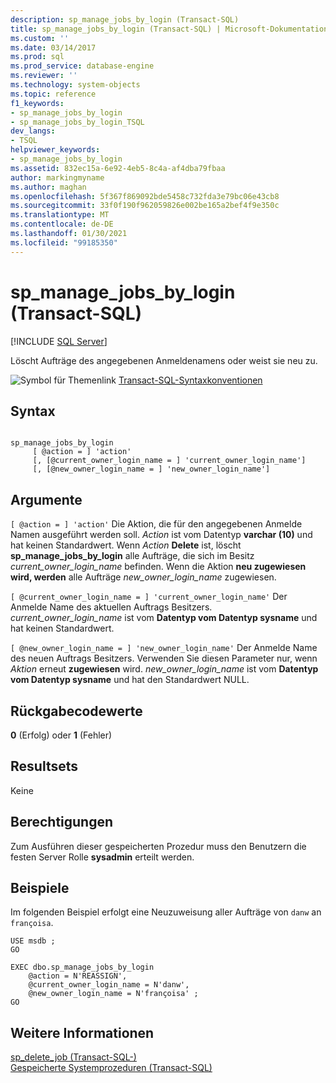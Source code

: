 ```yaml
---
description: sp_manage_jobs_by_login (Transact-SQL)
title: sp_manage_jobs_by_login (Transact-SQL) | Microsoft-Dokumentation
ms.custom: ''
ms.date: 03/14/2017
ms.prod: sql
ms.prod_service: database-engine
ms.reviewer: ''
ms.technology: system-objects
ms.topic: reference
f1_keywords:
- sp_manage_jobs_by_login
- sp_manage_jobs_by_login_TSQL
dev_langs:
- TSQL
helpviewer_keywords:
- sp_manage_jobs_by_login
ms.assetid: 832ec15a-6e92-4eb5-8c4a-af4dba79fbaa
author: markingmyname
ms.author: maghan
ms.openlocfilehash: 5f367f869092bde5458c732fda3e79bc06e43cb8
ms.sourcegitcommit: 33f0f190f962059826e002be165a2bef4f9e350c
ms.translationtype: MT
ms.contentlocale: de-DE
ms.lasthandoff: 01/30/2021
ms.locfileid: "99185350"
---
```

# <a name="sp_manage_jobs_by_login-transact-sql"></a>sp_manage_jobs_by_login (Transact-SQL)
[!INCLUDE [SQL Server](../../includes/applies-to-version/sqlserver.md)]

  Löscht Aufträge des angegebenen Anmeldenamens oder weist sie neu zu.  
  
 ![Symbol für Themenlink](../../database-engine/configure-windows/media/topic-link.gif "Symbol für Themenlink") [Transact-SQL-Syntaxkonventionen](../../t-sql/language-elements/transact-sql-syntax-conventions-transact-sql.md)  
  
## <a name="syntax"></a>Syntax  
  
```  
  
sp_manage_jobs_by_login  
     [ @action = ] 'action'  
     [, [@current_owner_login_name = ] 'current_owner_login_name']  
     [, [@new_owner_login_name = ] 'new_owner_login_name']  
```  
  
## <a name="arguments"></a>Argumente  
`[ @action = ] 'action'` Die Aktion, die für den angegebenen Anmelde Namen ausgeführt werden soll. *Action* ist vom Datentyp **varchar (10)** und hat keinen Standardwert. Wenn *Action* **Delete** ist, löscht **sp_manage_jobs_by_login** alle Aufträge, die sich im Besitz *current_owner_login_name* befinden. Wenn  die Aktion **neu zugewiesen wird, werden** alle Aufträge *new_owner_login_name* zugewiesen.  
  
`[ @current_owner_login_name = ] 'current_owner_login_name'` Der Anmelde Name des aktuellen Auftrags Besitzers. *current_owner_login_name* ist vom **Datentyp vom Datentyp sysname** und hat keinen Standardwert.  
  
`[ @new_owner_login_name = ] 'new_owner_login_name'` Der Anmelde Name des neuen Auftrags Besitzers. Verwenden Sie diesen Parameter nur, wenn *Aktion* erneut **zugewiesen** wird. *new_owner_login_name* ist vom **Datentyp vom Datentyp sysname** und hat den Standardwert NULL.  
  
## <a name="return-code-values"></a>Rückgabecodewerte  
 **0** (Erfolg) oder **1** (Fehler)  
  
## <a name="result-sets"></a>Resultsets  
 Keine  
  
## <a name="permissions"></a>Berechtigungen  
 Zum Ausführen dieser gespeicherten Prozedur muss den Benutzern die festen Server Rolle **sysadmin** erteilt werden.  
  
## <a name="examples"></a>Beispiele  
 Im folgenden Beispiel erfolgt eine Neuzuweisung aller Aufträge von `danw` an `françoisa`.  
  
```  
USE msdb ;  
GO  
  
EXEC dbo.sp_manage_jobs_by_login  
    @action = N'REASSIGN',  
    @current_owner_login_name = N'danw',  
    @new_owner_login_name = N'françoisa' ;  
GO  
```  
  
## <a name="see-also"></a>Weitere Informationen  
 [sp_delete_job &#40;Transact-SQL-&#41;](../../relational-databases/system-stored-procedures/sp-delete-job-transact-sql.md)   
 [Gespeicherte Systemprozeduren &#40;Transact-SQL&#41;](../../relational-databases/system-stored-procedures/system-stored-procedures-transact-sql.md)  
  
  
